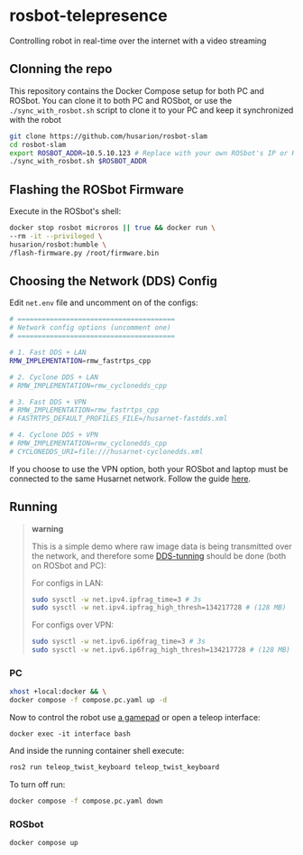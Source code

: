 # rosbot-telepresence

Controlling robot in real-time over the internet with a video streaming

## Clonning the repo

This repository contains the Docker Compose setup for both PC and ROSbot. You can clone it to both PC and ROSbot, or use the `./sync_with_rosbot.sh` script to clone it to your PC and keep it synchronized with the robot

```bash
git clone https://github.com/husarion/rosbot-slam
cd rosbot-slam 
export ROSBOT_ADDR=10.5.10.123 # Replace with your own ROSbot's IP or Husarnet hostname
./sync_with_rosbot.sh $ROSBOT_ADDR
```

## Flashing the ROSbot Firmware

Execute in the ROSbot's shell:

```bash
docker stop rosbot microros || true && docker run \
--rm -it --privileged \
husarion/rosbot:humble \
/flash-firmware.py /root/firmware.bin
```

## Choosing the Network (DDS) Config

Edit `net.env` file and uncomment on of the configs:

```bash
# =======================================
# Network config options (uncomment one)
# =======================================

# 1. Fast DDS + LAN
RMW_IMPLEMENTATION=rmw_fastrtps_cpp

# 2. Cyclone DDS + LAN
# RMW_IMPLEMENTATION=rmw_cyclonedds_cpp

# 3. Fast DDS + VPN
# RMW_IMPLEMENTATION=rmw_fastrtps_cpp
# FASTRTPS_DEFAULT_PROFILES_FILE=/husarnet-fastdds.xml

# 4. Cyclone DDS + VPN
# RMW_IMPLEMENTATION=rmw_cyclonedds_cpp
# CYCLONEDDS_URI=file:///husarnet-cyclonedds.xml
```

If you choose to use the VPN option, both your ROSbot and laptop must be connected to the same Husarnet network. Follow the guide [here](https://husarion.com/manuals/rosbot/remote-access/).

## Running

> **warning**
>
> This is a simple demo where raw image data is being transmitted over the network, and therefore some [DDS-tunning](https://docs.ros.org/en/humble/How-To-Guides/DDS-tuning.html) should be done (both on ROSbot and PC):
>
> For configs in LAN:
> ```bash
> sudo sysctl -w net.ipv4.ipfrag_time=3 # 3s
> sudo sysctl -w net.ipv4.ipfrag_high_thresh=134217728 # (128 MB)
> ```
>
> For configs over VPN:
> ```bash
> sudo sysctl -w net.ipv6.ip6frag_time=3 # 3s
> sudo sysctl -w net.ipv6.ip6frag_high_thresh=134217728 # (128 MB)
> ```


### PC

```bash
xhost +local:docker && \
docker compose -f compose.pc.yaml up -d
```

Now to control the robot use [a gamepad](https://husarion.com/tutorials/other-tutorials/rosbot-gamepad/) or open a teleop interface:

```
docker exec -it interface bash
```

And inside the running container shell execute:

```bash
ros2 run teleop_twist_keyboard teleop_twist_keyboard
```

To turn off run:

```bash
docker compose -f compose.pc.yaml down
```

### ROSbot


```bash
docker compose up
```


